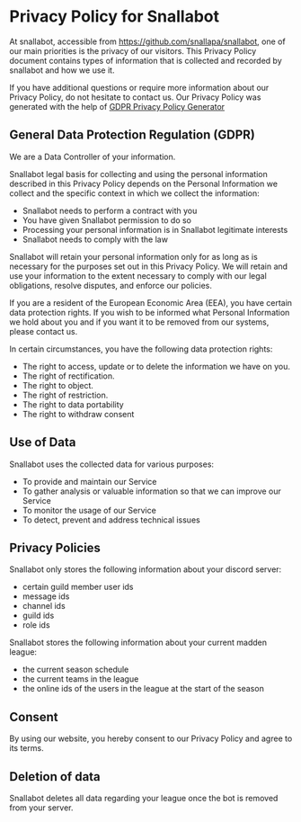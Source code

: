 # Privacy Policy for Snallabot

At snallabot, accessible from https://github.com/snallapa/snallabot, one of our main priorities is the privacy of our visitors. This Privacy Policy document contains types of information that is collected and recorded by snallabot and how we use it.

If you have additional questions or require more information about our Privacy Policy, do not hesitate to contact us. Our Privacy Policy was generated with the help of [GDPR Privacy Policy Generator](https://www.gdprprivacypolicy.net/)

## General Data Protection Regulation (GDPR)

We are a Data Controller of your information.

Snallabot legal basis for collecting and using the personal information described in this Privacy Policy depends on the Personal Information we collect and the specific context in which we collect the information:

- Snallabot needs to perform a contract with you
- You have given Snallabot permission to do so
- Processing your personal information is in Snallabot legitimate interests
- Snallabot needs to comply with the law

Snallabot will retain your personal information only for as long as is necessary for the purposes set out in this Privacy Policy. We will retain and use your information to the extent necessary to comply with our legal obligations, resolve disputes, and enforce our policies.

If you are a resident of the European Economic Area (EEA), you have certain data protection rights. If you wish to be informed what Personal Information we hold about you and if you want it to be removed from our systems, please contact us.

In certain circumstances, you have the following data protection rights:

- The right to access, update or to delete the information we have on you.
- The right of rectification.
- The right to object.
- The right of restriction.
- The right to data portability
- The right to withdraw consent

## Use of Data

Snallabot uses the collected data for various purposes:

- To provide and maintain our Service
- To gather analysis or valuable information so that we can improve our Service
- To monitor the usage of our Service
- To detect, prevent and address technical issues

## Privacy Policies

Snallabot only stores the following information about your discord server:

- certain guild member user ids
- message ids
- channel ids
- guild ids
- role ids

Snallabot stores the following information about your current madden league:

- the current season schedule
- the current teams in the league
- the online ids of the users in the league at the start of the season

## Consent

By using our website, you hereby consent to our Privacy Policy and agree to its terms.

## Deletion of data

Snallabot deletes all data regarding your league once the bot is removed from your server. 
